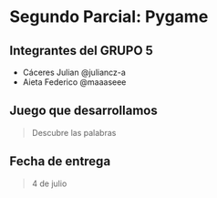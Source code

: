 # Segundo Parcial: Pygame

## Integrantes del GRUPO 5

* Cáceres Julian @juliancz-a
* Aieta Federico @maaaseee

## Juego que desarrollamos

> Descubre las palabras

## Fecha de entrega

> 4 de julio
